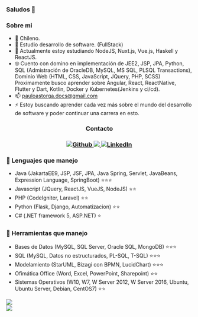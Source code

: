 ### Saludos 👋

<!--
**PauloAstorga/PauloAstorga** is a ✨ _special_ ✨ repository because its `README.md` (this file) appears on your GitHub profile.
Here are some ideas to get you started:

- 🔭 I’m currently working on ...
- 🌱 I’m currently learning ...
- 👯 I’m looking to collaborate on ...
- 🤔 I’m looking for help with ...
- 💬 Ask me about ...
- 📫 How to reach me: ...
- 😄 Pronouns: ...
- ⚡ Fun fact: ...
-->
### Sobre mi
- 📍 Chileno.
- 🏢 Estudio desarrollo de software. (FullStack)
- 🌱 Actualmente estoy estudiando NodeJS, Nuxt.js, Vue.js, Haskell y ReactJS.
- 🤓 Cuento con domino en implementación de JEE2, JSP, JPA, Python, SQL (Admistración de OracleDB, MySQL, MS SQL, PLSQL Transactions), Dominio Web (HTML, CSS, JavaScript, JQuery, PHP, SCSS) Proximamente busco aprender sobre Angular, React, ReactNative, Flutter y Dart, Kotlin, Docker y Kubernetes(Jenkins y ci/cd).
- 📫 pauloastorga.docs@gmail.com
- ⚡ Estoy buscando aprender cada vez más sobre el mundo del desarrollo de software y poder continuar una carrera en esto.

<h3 align='center'>Contacto<h3>
  
<p align='center'>
  
  <a href="https://github.com/PauloAstorga" target="_blank">
    <img alt="Github" src="https://img.shields.io/badge/GitHub-%2312100E.svg?&style=for-the-badge&logo=Github&logoColor=white" />
  </a>
  
  <a href="https://www.instagram.com/mapache.albino/">
    <img src="https://img.shields.io/badge/instagram-%23E4405F.svg?&style=for-the-badge&logo=instagram&logoColor=white" />        
  </a>
  
  <a href="https://www.linkedin.com/in/paulo-a-a9849b202/" target="_blank">
    <img alt="LinkedIn" src="https://img.shields.io/badge/linkedin-%230077B5.svg?&style=for-the-badge&logo=linkedin&logoColor=white" />
  </a> 
  
</p>
 
### 🔧 Lenguajes que manejo
- Java (JakartaEE9, JSP, JSF, JPA, Java Spring, Servlet, JavaBeans, Expression Language, SpringBoot) ⭐⭐⭐
- Javascript (JQuery, ReactJS, VueJS, NodeJS) ⭐⭐
- PHP (CodeIgniter, Laravel) ⭐⭐
- Python (Flask, Django, Automatizacion) ⭐⭐
- C# (.NET framework 5, ASP.NET) ⭐

### 🔧 Herramientas que manejo
- Bases de Datos (MySQL, SQL Server, Oracle SQL, MongoDB) ⭐⭐⭐
- SQL (MySQL, Datos no estructurados, PL-SQL, T-SQL) ⭐⭐⭐
- Modelamiento (StarUML, Bizagi con BPMN, LucidChart) ⭐⭐⭐
- Ofimática Office (Word, Excel, PowerPoint, Sharepoint) ⭐⭐
- Sistemas Operativos (W10, W7, W Server 2012, W Server 2016, Ubuntu, Ubuntu Server, Debian, CentOS7) ⭐⭐


<div style="display: flex; flex-direction: row;" align='center'>
 <img class="img" src="https://github-readme-stats.vercel.app/api?username=PauloAstorga&show_icons=true&hide=issues&theme=radical" /> 
</div>
 
<div style="display: flex; flex-direction: row;" align='center'>
  <img class="img" src="https://github-readme-stats.vercel.app/api/top-langs/?username=PauloAstorga&layout=compact&theme=radical" /> 
</div>
